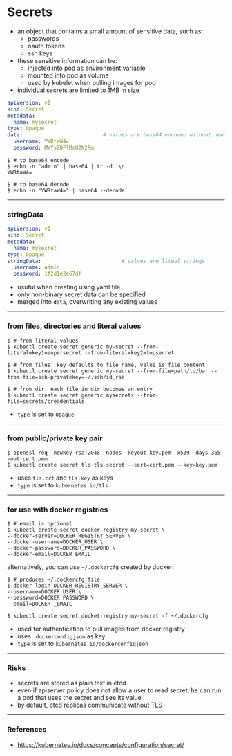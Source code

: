 # Secrets

* an object that contains a small amount of sensitive data, such as:
	* passwords
	* oauth tokens
	* ssh keys
* these sensitive information can be:
	* injected into pod as environment variable
	* mounted into pod as volume
	* used by kubelet when pulling images for pod
* individual secrets are limited to 1MB in size

```yaml
apiVersion: v1
kind: Secret
metadata:
  name: mysecret
type: Opaque
data:                          # values are base64 encoded without newlines
  username: YWRtaW4=
  password: MWYyZDFlMmU2N2Rm
```

```shell
$ # to base64 encode
$ echo -n "admin" | base64 | tr -d '\n'
YWRtaW4=

$ # to base64 decode
$ echo -n "YWRtaW4=" | base64 --decode
```

---

### stringData

```yaml
apiVersion: v1
kind: Secret
metadata:
  name: mysecret
type: Opaque
stringData:                          # values are liteal strings
  username: admin
  password: 1f2d1e2e67df
```

* usuful when creating using yaml file
* only non-binary secret data can be specified
* merged into `data`, overwriting any existing values

---

### from files, directories and literal values

```shell
$ # from literal values
$ kubectl create secret generic my-secret --from-literal=key1=supersecret --from-literal=key2=topsecret

$ # from files: key defaults to file name, value is file content
$ kubectl create secret generic my-secret --from-file=path/to/bar --from-file=ssh-privatekey=~/.ssh/id_rsa

$ # from dir: each file in dir becomes an entry
$ kubectl create secret generic mysecrets --from-file=secrets/creadentials
```

* `type` is set to `Opaque`

---

### from public/private key pair

```shell
$ openssl req -newkey rsa:2048 -nodes -keyout key.pem -x509 -days 365 -out cert.pem
$ kubectl create secret tls tls-secret --cert=cert.pem --key=key.pem
```

* uses `tls.crt` and `tls.key` as keys
* `type` is set to `kubernetes.io/tls`

---

### for use with docker registries

```shell
$ # email is optional
$ kubectl create secret docker-registry my-secret \
--docker-server=DOCKER_REGISTRY_SERVER \
--docker-username=DOCKER_USER \
--docker-password=DOCKER_PASSWORD \
--docker-email=DOCKER_EMAIL
```

alternatively, you can use `~/.dockercfg` created by docker:
```shell
$ # produces ~/.dockercfg file
$ docker login DOCKER_REGISTRY_SERVER \
--username=DOCKER USER \
--password=DOCKER PASSWORD \
--email=DOCKER _EMAIL

$ kubectl create secret docket-registry my-secret -f ~/.dockercfg
```

* used for authentication to pull images from docker registry
* uses `.dockerconfigjson` as key
* `type` is set to `kubernetes.io/dockerconfigjson`

---

### Risks

* secrets are stored as plain text in etcd
* even if apiserver policy does not allow a user to read secret, he can run
  a pod that uses the secret and see its value
* by default, etcd replicas communicate without TLS 

---

### References

* <https://kubernetes.io/docs/concepts/configuration/secret/>

